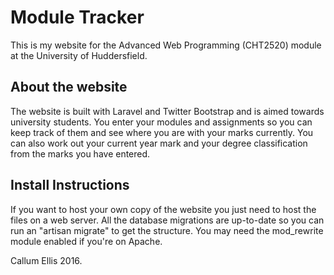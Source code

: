 # Module Tracker

This is my website for the Advanced Web Programming (CHT2520) module at the University of Huddersfield.

## About the website

The website is built with Laravel and Twitter Bootstrap and is aimed towards university students. You enter your modules and assignments so you can keep track of them and see where you are with your marks currently. You can also work out your current year mark and your degree classification from the marks you have entered.

## Install Instructions

If you want to host your own copy of the website you just need to host the files on a web server. All the database migrations are up-to-date so you can run an "artisan migrate" to get the structure. You may need the mod_rewrite module enabled if you're on Apache.

Callum Ellis 2016.

